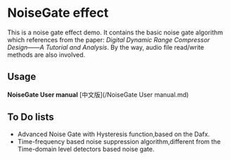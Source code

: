# NoiseGate effect
This is a noise gate effect demo. It contains the basic noise gate algorithm which references from the paper:
*Digital Dynamic Range Compressor Design——A Tutorial and Analysis*. By the way, audio file read/write methods are also involved.

## Usage
**NoiseGate User manual**  [中文版](/NoiseGate User manual.md)

## To Do lists
- Advanced Noise Gate with Hysteresis function,based on the Dafx.
- Time-frequency based noise suppression algorithm,different from  the Time-domain level detectors based noise gate.

